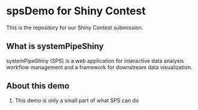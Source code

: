 # spsDemo for Shiny Contest

This is the repository for our Shiny Contest submission.

## What is systemPipeShiny 
systemPipeShiny (SPS) is a web application for interactive data analysis workflow management and a framework
for downstream data visualization. 










## About this demo
1. This demo is only a small part of what SPS can do 
